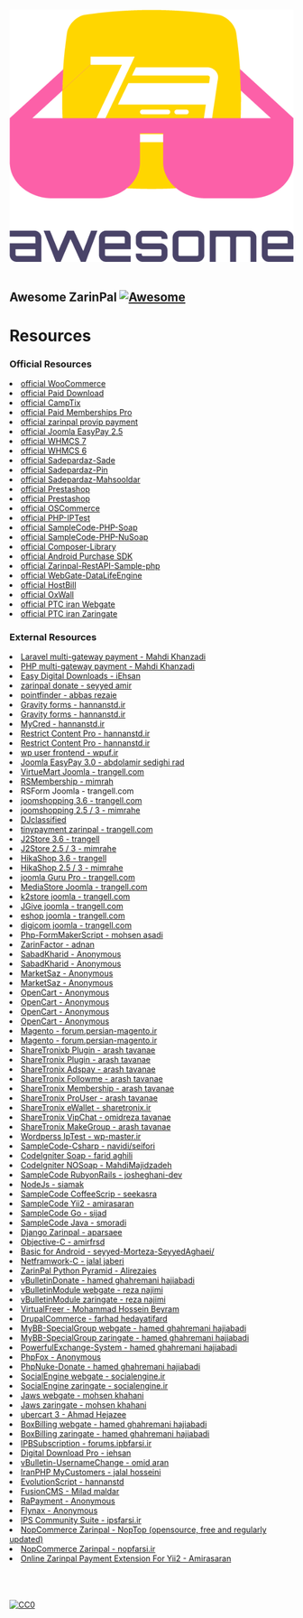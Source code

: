 <p align="center">
  <br>
  <img src="awesome.png" />
  <br>
  <br>
</p>

## Awesome ZarinPal [![Awesome](https://cdn.rawgit.com/sindresorhus/awesome/d7305f38d29fed78fa85652e3a63e154dd8e8829/media/badge.svg)](https://github.com/ZarinPal-Lab/awesome-zarinpal)

# Resources


### Official Resources

<li><a href="https://downloads.wordpress.org/plugin/zarinpal-woocommerce-payment-gateway.zip" target="_blank">official  WooCommerce</a></li>
<li><a href="https://downloads.wordpress.org/plugin/zarinpal-paid-downloads.zip" target="_blank">official  Paid Download</a></li>
<li><a href="https://downloads.wordpress.org/plugin/zarinpal-payment-gateway-for-camptix.zip" target="_blank">official  CampTix</a></li>
<li><a href="https://downloads.wordpress.org/plugin/zarinpal-paid-memberships-pro.zip" target="_blank">official  Paid Memberships Pro</a></li>
<li><a href="https://downloads.wordpress.org/plugin/zarinpal-provip-payment.zip" target="_blank">official   zarinpal provip payment</a></li>
<li><a href="https://github.com/ZarinPal-Lab/Joomla-EasyPay/archive/v2.5.zip" target="_blank">official  Joomla EasyPay 2.5 </a></li>
<li><a href="https://github.com/ZarinPal-Lab/WHMCS/archive/whmcs7.zip" target="_blank">official   WHMCS 7</a></li>
<li><a href="https://github.com/ZarinPal-Lab/WHMCS/archive/master.zip" target="_blank">official   WHMCS 6</a></li>
<li><a href="https://github.com/SamanSystems/Sadepardaz-Sade/archive/master.zip" target="_blank">official   Sadepardaz-Sade</a></li>
<li><a href="https://github.com/SamanSystems/Sadepardaz-Pin/archive/master.zip" target="_blank">official   Sadepardaz-Pin</a></li>
<li><a href="https://github.com/SamanSystems/Sadepardaz-Mahsooldar/archive/master.zip" target="_blank">official   Sadepardaz-Mahsooldar</a></li>
<li><a href="https://github.com/ZarinPal-Lab/Prestashop/releases/download/v2.7.5/ZarinGate-Prestashop.zip" target="_blank">official   Prestashop</a></li>
<li><a href="https://github.com/ZarinPal-Lab/Prestashop/releases/download/v2.7.5/Prestashop.zip" target="_blank">official   Prestashop</a></li>
<li><a href="https://github.com/ZarinPal-Lab/OSCommerce/archive/master.zip" target="_blank">official   OSCommerce</a></li>
<li><a href="https://github.com/ZarinPal-Lab/PHP-IPTest/archive/master.zip" target="_blank">official   PHP-IPTest</a></li>
<li><a href="https://github.com/ZarinPal-Lab/SampleCode-PHP-Soap/archive/master.zip" target="_blank">official   SampleCode-PHP-Soap</a></li>
<li><a href="https://github.com/ZarinPal-Lab/SampleCode-PHP-NuSoap/archive/master.zip" target="_blank">official   SampleCode-PHP-NuSoap</a></li>
<li><a href="https://github.com/ZarinPal-Lab/Composer-Library/archive/master.zip" target="_blank">official   Composer-Library</a></li>
<li><a href="https://github.com/ZarinPal-Lab/Android-sample-code/archive/master.zip" target="_blank">official Android Purchase SDK</a></li>
<li><a href="https://github.com/ZarinPal-Lab/Zarinpal-RestAPI-Sample-php/archive/master.zip" target="_blank">official   Zarinpal-RestAPI-Sample-php</a></li>
<li><a href="https://github.com/SamanSystems/WebGate-DataLifeEngine/archive/master.zip" target="_blank">official   WebGate-DataLifeEngine</a></li>
<li><a href="https://github.com/ZarinPal-Lab/HostBill/archive/master.zip" target="_blank">official   HostBill</a></li>
<li><a href="https://github.com/ZarinPal-Lab/OxWall/archive/master.zip" target="_blank">official     OxWall</a></li>
<li><a href="https://github.com/ZarinPal-Lab/IranPTC/archive/master.zip" target="_blank">official   PTC iran Webgate</a></li>
<li><a href="https://github.com/ZarinPal-Lab/IranPTC/archive/zaringate.zip" target="_blank">official   PTC iran Zaringate</a></li>

### External Resources
<li><a href="https://github.com/shetabit/payment/archive/master.zip" target="_blank">Laravel multi-gateway payment - Mahdi Khanzadi</a></li>
        <li><a href="https://github.com/shetabit/multipay/archive/master.zip" target="_blank">PHP multi-gateway payment - Mahdi Khanzadi</a></li>
        <li><a href="https://github.com/SamanSystems/WebGate-Easy-Digital-Download/archive/master.zip" target="_blank">Easy Digital Downloads - iEhsan</a></li>
        <li><a href="https://downloads.wordpress.org/plugin/erima-zarinpal-donate.zip" target="_blank">zarinpal donate - seyyed amir</a></li>
        <li><a href="https://github.com/SamanSystems/Wordpress-Postfinder-with-zarinpal/archive/master.zip" target="_blank">pointfinder - abbas rezaie </a></li>
        <li><a href="https://github.com/ZarinPal-Lab/GravityForms/archive/master.zip" target="_blank">Gravity forms - hannanstd.ir</a></li>
        <li><a href="https://github.com/ZarinPal-Lab/GravityForms/archive/zaringate.zip" target="_blank">Gravity forms - hannanstd.ir</a></li>
        <li><a href="https://github.com/SamanSystems/Wordperss-MyCred-WebGate/archive/master.zip" target="_blank">MyCred - hannanstd.ir</a></li>
        <li><a href="https://github.com/ZarinPal-Lab/RestrictContentPro/archive/master.zip" target="_blank">Restrict Content Pro - hannanstd.ir</a></li>
        <li><a href="https://github.com/ZarinPal-Lab/RestrictContentPro/archive/zaringate.zip" target="_blank">Restrict Content Pro - hannanstd.ir</a></li>
        <li><a href="https://github.com/ZarinPal-Lab/wp-user-frontend/archive/master.zip" target="_blank">wp user frontend - wpuf.ir</a></li>
        <li><a href="https://github.com/rozebeh2008/zarinpal-component-j3.0/archive/zarinpal.zip" target="_blank">Joomla EasyPay 3.0 - abdolamir sedighi rad</a></li>
        <li><a href="https://github.com/shahryarjb/virtuemart-zarinpal/archive/0.2.zip" target="_blank">VirtueMart Joomla - trangell.com</a></li>
        <li><a href="https://github.com/ZarinPal-Lab/Joomla-RSMembership/releases/download/v1.21/plg_rsmembership_zarinpal-v1.21.zip" target="_blank">RSMembership - mimrah</a></li>
        <li><a href="https://github.com/shahryarjb/rsform-zarinpal/archive/0.2.zip" target="_blank"> </a>RSForm Joomla - trangell.com</li>
        <li><a href="https://github.com/shahryarjb/joomshopping-zarinpal/archive/0.3.zip" target="_blank">joomshopping 3.6 - trangell.com</a></li>
        <li><a href="https://github.com/ZarinPal-Lab/Joomshopping/releases/download/v4.10/pkg_joomshopping_zarinpal-v4.10-unzip-first.zip" target="_blank">joomshopping 2.5 / 3 - mimrahe</a></li>
        <li><a href="https://github.com/ZarinPal-Lab/DJ-Classified/releases/download/v3.4/plg_djcfZarinpal-v3.4.zip" target="_blank">DJclassified</a></li>
        <li><a href="https://github.com/shahryarjb/tinypayment-all-persian-bank/archive/3.0.1.zip" target="_blank">tinypayment zarinpal - trangell.com</a></li>
        <li><a href="https://github.com/shahryarjb/j2store-zarinpal/archive/0.3.zip" target="_blank">J2Store 3.6 - trangell</a></li>
        <li><a href="https://github.com/ZarinPal-Lab/WebGate-Zarinpal-J2Store-v3.3/releases/download/v3.3/plg_j2store_payment_zarinpal.zip" target="_blank">J2Store 2.5 / 3 - mimrahe</a></li>
        <li><a href="https://github.com/shahryarjb/hikashop-zarinpal/archive/0.2.zip" target="_blank">HikaShop 3.6 - trangell</a></li>
        <li><a href="https://github.com/ZarinPal-Lab/Joomla-HikaShop/releases/download/v3/hikashop-webgate-v3.zip" target="_blank">HikaShop 2.5 / 3 - mimrahe</a></li>
        <li><a href="https://github.com/shahryarjb/GuruPro-zarinpal/archive/0.3.zip" target="_blank">joomla Guru Pro - trangell.com</a></li>
        <li><a href="https://github.com/ZarinPal-Lab/joomla-MediaStore-zarinpal/archive/master.zip" target="_blank">MediaStore Joomla - trangell.com</a></li>
        <li><a href="https://github.com/shahryarjb/k2store-zarinpal/archive/0.3.zip" target="_blank">k2store joomla - trangell.com</a></li>
        <li><a href="https://github.com/shahryarjb/JGive-zarinpal/archive/0.2.zip" target="_blank">JGive joomla - trangell.com</a></li>
        <li><a href="https://github.com/shahryarjb/eshop-zarinpal/archive/0.2.zip" target="_blank">eshop joomla - trangell.com</a></li>
        <li><a href="https://github.com/shahryarjb/digicom-zarinpal/archive/0.2.zip" target="_blank">digicom joomla - trangell.com</a></li>
        <li><a href="https://github.com/ZarinPal-Lab/Php-FormMakerScript/archive/master.zip" target="_blank">Php-FormMakerScript - mohsen asadi</a></li>
        <li><a href="https://github.com/ZarinPal-Lab/ZarinFactor/archive/master.zip" target="_blank">ZarinFactor - adnan</a></li>
        <li><a href="https://github.com/ZarinPal-Lab/SabadKharid/archive/master.zip" target="_blank">SabadKharid - Anonymous</a></li>
        <li><a href="https://github.com/ZarinPal-Lab/SabadKharid/archive/zaringate.zip" target="_blank">SabadKharid - Anonymous</a></li>
        <li><a href="https://github.com/ZarinPal-Lab/MarketSaz/archive/master.zip" target="_blank">MarketSaz - Anonymous</a></li>
        <li><a href="https://github.com/ZarinPal-Lab/MarketSaz/archive/zaringate.zip" target="_blank">MarketSaz - Anonymous</a></li>
        <li><a href="https://github.com/ZarinPal-Lab/OpenCart/archive/1.5-webgate.zip" target="_blank">OpenCart - Anonymous</a></li>
        <li><a href="https://github.com/ZarinPal-Lab/OpenCart/archive/1.5-zaringate.zip" target="_blank">OpenCart - Anonymous</a></li>
        <li><a href="https://github.com/ZarinPal-Lab/OpenCart/archive/2.0-webgate.zip" target="_blank">OpenCart - Anonymous</a></li>
        <li><a href="https://github.com/ZarinPal-Lab/OpenCart/archive/v2.2.ocmod.zip" target="_blank">OpenCart - Anonymous</a></li>
        <li><a href="https://github.com/ZarinPal-Lab/magento-1.9/archive/master.zip" target="_blank">Magento - forum.persian-magento.ir</a></li>
        <li><a href="https://github.com/ZarinPal-Lab/magento-1.9/archive/magento-zaringate.zip" target="_blank">Magento - forum.persian-magento.ir</a></li>
        <li><a href="https://github.com/ZarinPal-Lab/ShareTronix-Plugin/archive/master.zip" target="_blank">ShareTronixb Plugin - arash tavanae</a></li>
        <li><a href="https://github.com/ZarinPal-Lab/ShareTronix-Plugin/archive/zaringate.zip" target="_blank">ShareTronix Plugin - arash tavanae</a></li>
        <li><a href="https://github.com/ZarinPal-Lab/ShareTronix-Adspay/archive/master.zip" target="_blank">ShareTronix Adspay - arash tavanae</a></li>
        <li><a href="https://github.com/ZarinPal-Lab/ShareTronix-Followme/archive/master.zip" target="_blank">ShareTronix Followme - arash tavanae</a></li>
        <li><a href="https://github.com/ZarinPal-Lab/ShareTronix-Membership/archive/master.zip" target="_blank">ShareTronix Membership - arash tavanae</a></li>
        <li><a href="https://github.com/ZarinPal-Lab/ShareTronix-ProUser/archive/master.zip" target="_blank">ShareTronix ProUser - arash tavanae</a></li>
        <li><a href="https://github.com/ZarinPal-Lab/ShareTronix-eWallet/archive/master.zip" target="_blank">ShareTronix eWallet - sharetronix.ir</a></li>
        <li><a href="https://github.com/ZarinPal-Lab/ShareTronix-VipChat/archive/master.zip" target="_blank">ShareTronix VipChat - omidreza tavanae</a></li>
        <li><a href="https://github.com/ZarinPal-Lab/ShareTronix-MakeGroup/archive/master.zip" target="_blank">ShareTronix MakeGroup - arash tavanae</a></li>
        <li><a href="https://github.com/ZarinPal-Lab/Wordperss-IpTest/archive/master.zip" target="_blank">Wordperss IpTest - wp-master.ir</a></li>
        <li><a href="https://github.com/ZarinPal-Lab/SampleCode-Csharp/archive/master.zip" target="_blank">SampleCode-Csharp - navidi/seifori</a></li>
        <li><a href="https://github.com/FaridAgl/CI-ZarinPal/archive/master.zip" target="_blank">CodeIgniter Soap - farid aghili</a></li>
        <li><a href="https://github.com/ZarinPal-Lab/SampleCode-CodeIgniter/archive/master.zip" target="_blank">CodeIgniter NOSoap - MahdiMajidzadeh</a></li>
        <li><a href="https://github.com/ZarinPal-Lab/SampleCode-RubyonRails/archive/master.zip" target="_blank">SampleCode RubyonRails - josheghani-dev</a></li>
        <li><a href="https://github.com/siamak/zarinpal-checkout/archive/master.zip" target="_blank">NodeJs - siamak</a></li>
        <li><a href="https://github.com/ZarinPal-Lab/SampleCode-CoffeeScrip/archive/master.zip" target="_blank">SampleCode CoffeeScrip - seekasra</a></li>
        <li><a href="https://github.com/ZarinPal-Lab/SampleCode-Yii2/archive/master.zip" target="_blank">SampleCode Yii2 - amirasaran</a></li>
        <li><a href="https://github.com/ZarinPal-Lab/SampleCode-Go/archive/master.zip" target="_blank">SampleCode Go - sijad</a></li>
        <li><a href="https://github.com/ZarinPal-Lab/SampleCode-Java/archive/master.zip" target="_blank">SampleCode Java - smoradi</a></li>
        <li><a href="https://github.com/ZarinPal-Lab/Django-Zarinpal/archive/master.zip" target="_blank">Django Zarinpal - aparsaee</a></li>
        <li><a href="https://github.com/amirfrsd/ZarinPal/archive/master.zip" target="_blank">Objective-C - amirfrsd</a></li>
        <li><a href="https://github.com/ZarinPal-Lab/ZarinPal-Sample-For-B4A/archive/master.zip" target="_blank">Basic for Android - seyyed-Morteza-SeyyedAghaei/</a></li>
        <li><a href="https://github.com/ZarinPal-Lab/Netframwork-C--Zarinpal/archive/master.zip" target="_blank">Netframwork-C - jalal jaberi</a></li>
        <li><a href="https://github.com/Alirezaies/ZarinPal-Python-Pyramid/archive/master.zip" target="_blank">ZarinPal Python Pyramid - Alirezaies</a></li>
        <li><a href="https://github.com/ZarinPal-Lab/vBulletinDonate/archive/master.zip" target="_blank">vBulletinDonate - hamed ghahremani hajiabadi</a></li>
        <li><a href="https://github.com/ZarinPal-Lab/vBulletinModule/archive/master.zip" target="_blank">vBulletinModule webgate - reza najimi</a></li>
        <li><a href="https://github.com/ZarinPal-Lab/vBulletinModule/archive/zaringate.zip" target="_blank">vBulletinModule zaringate - reza najimi</a></li>
        <li><a href="https://github.com/ZarinPal-Lab/VirtualFreer/releases/download/v1.5/VirtualFreer.zip" target="_blank">VirtualFreer - Mohammad Hossein Beyram</a></li>
        <li><a href="https://github.com/ZarinPal-Lab/DrupalCommerce/releases/download/v1.0/DrupalCommerce.zip" target="_blank">DrupalCommerce - farhad hedayatifard</a></li>
        <li><a href="https://github.com/ZarinPal-Lab/MyBB-SpecialGroup/archive/master.zip" target="_blank">MyBB-SpecialGroup webgate - hamed ghahremani hajiabadi</a></li>
        <li><a href="https://github.com/ZarinPal-Lab/MyBB-SpecialGroup/archive/zaringate.zip" target="_blank">MyBB-SpecialGroup zaringate - hamed ghahremani hajiabadi</a></li>
        <li><a href="https://github.com/ZarinPal-Lab/PowerfulExchange-System/archive/master.zip" target="_blank">PowerfulExchange-System - hamed ghahremani hajiabadi</a></li>
        <li><a href="https://github.com/ZarinPal-Lab/PhpFox/archive/master.zip" target="_blank">PhpFox - Anonymous</a></li>
        <li><a href=https://github.com/ZarinPal-Lab/PhpNuke-Donate/archive/master.zip"" target="_blank">PhpNuke-Donate - hamed ghahremani hajiabadi</a></li>
        <li><a href="https://github.com/ZarinPal-Lab/SocialEngine/archive/master.zip" target="_blank">SocialEngine webgate - socialengine.ir</a></li>
        <li><a href="https://github.com/ZarinPal-Lab/SocialEngine/archive/zaringate.zip" target="_blank">SocialEngine zaringate - socialengine.ir</a></li>
        <li><a href="https://github.com/ZarinPal-Lab/Jaws/archive/master.zip" target="_blank">Jaws webgate - mohsen khahani</a></li>
        <li><a href="https://github.com/ZarinPal-Lab/Jaws/archive/zaringate.zip" target="_blank">Jaws zaringate - mohsen khahani</a></li>
        <li><a href="https://github.com/ZarinPal-Lab/Ubercart/archive/master.zip" target="_blank">ubercart 3 - Ahmad Hejazee</a></li>
        <li><a href="https://github.com/ZarinPal-Lab/Boxbilling/archive/master.zip" target="_blank">BoxBilling webgate - hamed ghahremani hajiabadi</a></li>
        <li><a href="https://github.com/ZarinPal-Lab/Boxbilling/archive/zaringate.zip" target="_blank">BoxBilling zaringate - hamed ghahremani hajiabadi</a></li>
        <li><a href="https://github.com/ZarinPal-Lab/IPB-Subscription/archive/master.zip" target="_blank">IPBSubscription - forums.ipbfarsi.ir</a></li>
        <li><a href="https://github.com/ZarinPal-Lab/DigitalDownloadPro/archive/master.zip" target="_blank">Digital Download Pro - iehsan</a></li>
        <li><a href="https://github.com/ZarinPal-Lab/vBulletin-UsernameChange/archive/master.zip" target="_blank">vBulletin-UsernameChange - omid aran</a></li>
        <li><a href="https://github.com/ZarinPal-Lab/IranPHP-MyCustomers/archive/master.zip" target="_blank">IranPHP MyCustomers - jalal hosseini</a></li>
        <li><a href="https://github.com/ZarinPal-Lab/EvolutionScript/archive/master.zip" target="_blank">EvolutionScript - hannanstd</a></li>
        <li><a href="https://github.com/ZarinPal-Lab/FusionCMS/archive/master.zip" target="_blank">FusionCMS - Milad maldar</a></li>
        <li><a href="https://github.com/ZarinPal-Lab/RaPayment/archive/master.zip" target="_blank">RaPayment - Anonymous</a></li>
        <li><a href="https://github.com/ZarinPal-Lab/Flynax/archive/master.zip" target="_blank">Flynax - Anonymous</a></li>
        <li><a href="https://github.com/ZarinPal-Lab/IPS-Community-Suite/archive/master.zip" target="_blank">IPS Community Suite - ipsfarsi.ir</a></li>
        <li><a href="https://github.com/zandiarash/NopTop-Zarinpal-for-nopCommerce/releases" target="_blank">NopCommerce Zarinpal - NopTop (opensource, free and regularly updated)</a></li>
        <li><a href="https://github.com/MJ-Vakili/NopCommerce-Zarinpal/releases/download/1/Payments.Zarinpal.rar" target="_blank">NopCommerce Zarinpal - nopfarsi.ir</a></li>
        <li><a href="https://github.com/amirasaran/yii2-zarinpal" target="_blank">Online Zarinpal Payment Extension For Yii2 - Amirasaran</a></li>


<br/>
<br/>
<br/>

[![CC0](https://i.creativecommons.org/p/zero/1.0/88x31.png)](https://creativecommons.org/publicdomain/zero/1.0/)
